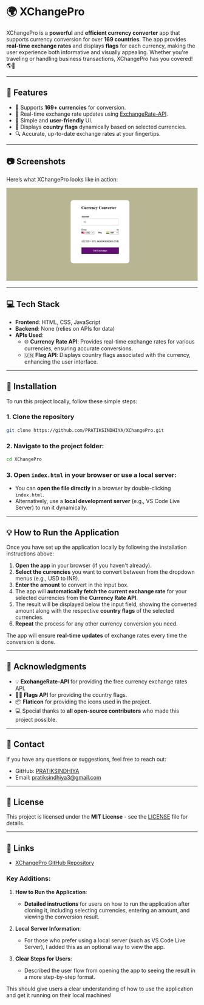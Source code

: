 
# 🌍 XChangePro

XChangePro is a **powerful** and **efficient currency converter** app that supports currency conversion for over **169 countries**. The app provides **real-time exchange rates** and displays **flags** for each currency, making the user experience both informative and visually appealing. Whether you're traveling or handling business transactions, XChangePro has you covered! 🌎💸

---

## 🚀 Features

- 💱 Supports **169+ currencies** for conversion.
- 🔄 Real-time exchange rate updates using [ExchangeRate-API](https://www.exchangerate-api.com/).
- 🎨 Simple and **user-friendly** UI.
- 🚩 Displays **country flags** dynamically based on selected currencies.
- 🔍 Accurate, up-to-date exchange rates at your fingertips.

---

## 📷 Screenshots

Here’s what XChangePro looks like in action:

![Screenshot](XchangePro.png)

---

## 💻 Tech Stack

- **Frontend**: HTML, CSS, JavaScript
- **Backend**: None (relies on APIs for data)
- **APIs Used**:
  - 🌐 **Currency Rate API**: Provides real-time exchange rates for various currencies, ensuring accurate conversions.
  - 🇺🇳 **Flag API**: Displays country flags associated with the currency, enhancing the user interface.

---

## 🔧 Installation

To run this project locally, follow these simple steps:

### 1. Clone the repository
   ```bash
   git clone https://github.com/PRATIKSINDHIYA/XChangePro.git
   ```

### 2. Navigate to the project folder:
   ```bash
   cd XChangePro
   ```

### 3. Open `index.html` in your browser or use a local server:
   - You can **open the file directly** in a browser by double-clicking `index.html`.
   - Alternatively, use a **local development server** (e.g., VS Code Live Server) to run it dynamically.

---

## 💡 How to Run the Application

Once you have set up the application locally by following the installation instructions above:

1. **Open the app** in your browser (if you haven't already).
2. **Select the currencies** you want to convert between from the dropdown menus (e.g., USD to INR).
3. **Enter the amount** to convert in the input box.
4. The app will **automatically fetch the current exchange rate** for your selected currencies from the **Currency Rate API**.
5. The result will be displayed below the input field, showing the converted amount along with the respective **country flags** of the selected currencies.
6. **Repeat** the process for any other currency conversion you need.

The app will ensure **real-time updates** of exchange rates every time the conversion is done.

---

## 🙏 Acknowledgments

- 💡 **ExchangeRate-API** for providing the free currency exchange rates API.
- 🏳️‍🌈 **Flags API** for providing the country flags.
- 📦 **Flaticon** for providing the icons used in the project.
- 💻 Special thanks to **all open-source contributors** who made this project possible.

---

## 📧 Contact

If you have any questions or suggestions, feel free to reach out:

- GitHub: [PRATIKSINDHIYA](https://github.com/PRATIKSINDHIYA)
- Email: [pratiksindhiya3@gmail.com](mailto:pratiksindhiya3@gmail.com)

---

## 📜 License

This project is licensed under the **MIT License** - see the [LICENSE](LICENSE) file for details.

---

## 🔗 Links
- [XChangePro GitHub Repository](https://github.com/PRATIKSINDHIYA/XChangePro)



### Key Additions:

1. **How to Run the Application**:
   - **Detailed instructions** for users on how to run the application after cloning it, including selecting currencies, entering an amount, and viewing the conversion result.
   
2. **Local Server Information**:
   - For those who prefer using a local server (such as VS Code Live Server), I added this as an optional way to view the app.
   
3. **Clear Steps for Users**:
   - Described the user flow from opening the app to seeing the result in a more step-by-step format.

This should give users a clear understanding of how to use the application and get it running on their local machines!
